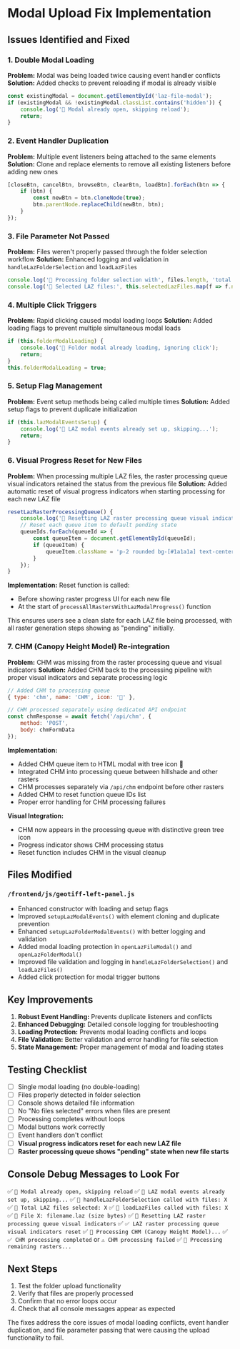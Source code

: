 # Modal Upload Fix Implementation

## Issues Identified and Fixed

### 1. **Double Modal Loading**
**Problem:** Modal was being loaded twice causing event handler conflicts
**Solution:** Added checks to prevent reloading if modal is already visible
```javascript
const existingModal = document.getElementById('laz-file-modal');
if (existingModal && !existingModal.classList.contains('hidden')) {
    console.log('📂 Modal already open, skipping reload');
    return;
}
```

### 2. **Event Handler Duplication**
**Problem:** Multiple event listeners being attached to the same elements
**Solution:** Clone and replace elements to remove all existing listeners before adding new ones
```javascript
[closeBtn, cancelBtn, browseBtn, clearBtn, loadBtn].forEach(btn => {
    if (btn) {
        const newBtn = btn.cloneNode(true);
        btn.parentNode.replaceChild(newBtn, btn);
    }
});
```

### 3. **File Parameter Not Passed**
**Problem:** Files weren't properly passed through the folder selection workflow
**Solution:** Enhanced logging and validation in `handleLazFolderSelection` and `loadLazFiles`
```javascript
console.log('📂 Processing folder selection with', files.length, 'total files');
console.log('📂 Selected LAZ files:', this.selectedLazFiles.map(f => f.name));
```

### 4. **Multiple Click Triggers**
**Problem:** Rapid clicking caused modal loading loops
**Solution:** Added loading flags to prevent multiple simultaneous modal loads
```javascript
if (this.folderModalLoading) {
    console.log('📂 Folder modal already loading, ignoring click');
    return;
}
this.folderModalLoading = true;
```

### 5. **Setup Flag Management**
**Problem:** Event setup methods being called multiple times
**Solution:** Added setup flags to prevent duplicate initialization
```javascript
if (this.lazModalEventsSetup) {
    console.log('📂 LAZ modal events already set up, skipping...');
    return;
}
```

### 6. **Visual Progress Reset for New Files**
**Problem:** When processing multiple LAZ files, the raster processing queue visual indicators retained the status from the previous file
**Solution:** Added automatic reset of visual progress indicators when starting processing for each new LAZ file
```javascript
resetLazRasterProcessingQueue() {
    console.log('🔄 Resetting LAZ raster processing queue visual indicators');
    // Reset each queue item to default pending state
    queueIds.forEach(queueId => {
        const queueItem = document.getElementById(queueId);
        if (queueItem) {
            queueItem.className = 'p-2 rounded bg-[#1a1a1a] text-center border-l-2 border-[#666]';
        }
    });
}
```

**Implementation:** Reset function is called:
- Before showing raster progress UI for each new file
- At the start of `processAllRastersWithLazModalProgress()` function

This ensures users see a clean slate for each LAZ file being processed, with all raster generation steps showing as "pending" initially.

### 7. **CHM (Canopy Height Model) Re-integration**
**Problem:** CHM was missing from the raster processing queue and visual indicators
**Solution:** Added CHM back to the processing pipeline with proper visual indicators and separate processing logic
```javascript
// Added CHM to processing queue
{ type: 'chm', name: 'CHM', icon: '🌳' },

// CHM processed separately using dedicated API endpoint
const chmResponse = await fetch('/api/chm', {
    method: 'POST',
    body: chmFormData
});
```

**Implementation:**
- Added CHM queue item to HTML modal with tree icon 🌳
- Integrated CHM into processing queue between hillshade and other rasters
- CHM processes separately via `/api/chm` endpoint before other rasters
- Added CHM to reset function queue IDs list
- Proper error handling for CHM processing failures

**Visual Integration:**
- CHM now appears in the processing queue with distinctive green tree icon
- Progress indicator shows CHM processing status
- Reset function includes CHM in the visual cleanup

## Files Modified

### `/frontend/js/geotiff-left-panel.js`
- Enhanced constructor with loading and setup flags
- Improved `setupLazModalEvents()` with element cloning and duplicate prevention
- Enhanced `setupLazFolderModalEvents()` with better logging and validation
- Added modal loading protection in `openLazFileModal()` and `openLazFolderModal()`
- Improved file validation and logging in `handleLazFolderSelection()` and `loadLazFiles()`
- Added click protection for modal trigger buttons

## Key Improvements

1. **Robust Event Handling:** Prevents duplicate listeners and conflicts
2. **Enhanced Debugging:** Detailed console logging for troubleshooting
3. **Loading Protection:** Prevents modal loading conflicts and loops
4. **File Validation:** Better validation and error handling for file selection
5. **State Management:** Proper management of modal and loading states

## Testing Checklist

- [ ] Single modal loading (no double-loading)
- [ ] Files properly detected in folder selection
- [ ] Console shows detailed file information
- [ ] No "No files selected" errors when files are present
- [ ] Processing completes without loops
- [ ] Modal buttons work correctly
- [ ] Event handlers don't conflict
- [ ] **Visual progress indicators reset for each new LAZ file**
- [ ] **Raster processing queue shows "pending" state when new file starts**

## Console Debug Messages to Look For

✅ `📂 Modal already open, skipping reload`
✅ `📂 LAZ modal events already set up, skipping...`
✅ `📂 handleLazFolderSelection called with files: X`
✅ `📂 Total LAZ files selected: X`
✅ `📂 loadLazFiles called with files: X`
✅ `📂 File X: filename.laz (size bytes)`
✅ `🔄 Resetting LAZ raster processing queue visual indicators`
✅ `✅ LAZ raster processing queue visual indicators reset`
✅ `🌳 Processing CHM (Canopy Height Model)...`
✅ `✅ CHM processing completed` or `⚠️ CHM processing failed`
✅ `🚀 Processing remaining rasters...`

## Next Steps

1. Test the folder upload functionality
2. Verify that files are properly processed
3. Confirm that no error loops occur
4. Check that all console messages appear as expected

The fixes address the core issues of modal loading conflicts, event handler duplication, and file parameter passing that were causing the upload functionality to fail.
